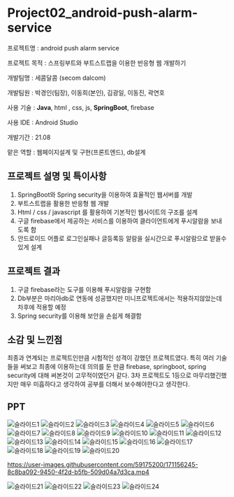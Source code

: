 # Project02_android-push-alarm-service

프로젝트명 : android push alarm service

프로젝트 목적 : 스프링부트와 부트스트랩을 이용한 반응형 웹 개발하기

개발팀명 : 세콤달콤 (secom dalcom)

개발팀원 : 박경인(팀장), 이동희(본인), 김광일, 이동진, 곽연호

사용 기술 : **Java**, html , css, js, **SpringBoot**, firebase

사용 IDE : Android Studio

개발기간 : 21.08

맡은 역할 : 웹페이지설계 및 구현(프론트엔드), db설계

## 프로젝트 설명 및 특이사항
  1.  SpringBoot와 Spring security을 이용하여 효율적인 웹서버를 개발
  2.  부트스트랩을 활용한 반응형 웹 개발 
  3.  Html / css / javascript 를 활용하여 기본적인 웹사이트의 구조를 설계
  4.  구글 firebase에서 제공하는 서비스를 이용하여 클라이언트에게 푸시알람을 보내도록 함
  5.  안드로이드 어플로 로그인실패나 글등록등 알람을 실시간으로 푸시알람으로 받을수있게 설계

## 프로젝트 결과
  1. 구글 firebase라는 도구를 이용해 푸시알람을 구현함
  2. Db부분은 마리아db로 연동에 성공했지만 미니프로젝트에서는 적용하지않았는데 차후에 적용할 예정
  3. Spring security를 이용해 보안을 손쉽게 해결함

## 소감 및 느낀점
최종과 연계되는 프로젝트인만큼 시험적인 성격이 강했던 프로젝트였다. 특히 여러 기술들을 써보고 최종에 이용하는데 의의를 둔 만큼 firebase, springboot, spring security에 대해 써본것이 고무적이였던거 같다.
3차 프로젝트도 1등으로 마무리했긴했지만 매우 미흡하다고 생각하여 공부를 더해서 보수해야한다고 생각한다.


## PPT
![슬라이드1](https://user-images.githubusercontent.com/59175200/171155795-2e449aeb-46ef-4b45-b3ed-7a8b02c94565.PNG)
![슬라이드2](https://user-images.githubusercontent.com/59175200/171155803-0c133023-f117-435d-96a7-d5d697e9865e.PNG)
![슬라이드3](https://user-images.githubusercontent.com/59175200/171155808-32c87cb5-371e-4380-9910-53e2b82e9379.PNG)
![슬라이드4](https://user-images.githubusercontent.com/59175200/171155811-e71eb1da-8723-448b-9869-8d5ad8b66372.PNG)
![슬라이드5](https://user-images.githubusercontent.com/59175200/171155813-356fc325-7fb1-44cd-bbce-21c629b57fe9.PNG)
![슬라이드6](https://user-images.githubusercontent.com/59175200/171155814-631bf2cb-d1b6-4c75-9fba-9f8d2715f6de.PNG)
![슬라이드7](https://user-images.githubusercontent.com/59175200/171155815-3eae1418-ddb4-40b2-84ca-dc1ef4cc0eae.PNG)
![슬라이드8](https://user-images.githubusercontent.com/59175200/171155823-39d3e358-de75-4fc3-8c6f-dcf8560a00f0.PNG)
![슬라이드9](https://user-images.githubusercontent.com/59175200/171155826-ccc2091f-e19d-4bbc-bab6-5e1d1056e15b.PNG)
![슬라이드10](https://user-images.githubusercontent.com/59175200/171155829-c71fa0c1-6b55-43cd-8173-b6a6ad61471a.PNG)
![슬라이드11](https://user-images.githubusercontent.com/59175200/171155831-3138bb78-9abe-4a6d-b226-dc3fe87ab176.PNG)
![슬라이드12](https://user-images.githubusercontent.com/59175200/171155834-0d07cc7c-8ea5-4f6b-85c5-c1309aeda656.PNG)
![슬라이드13](https://user-images.githubusercontent.com/59175200/171155837-d9b85286-d4ec-46ab-bbe7-4508e73a8790.PNG)
![슬라이드14](https://user-images.githubusercontent.com/59175200/171155840-5df05682-a43c-4388-b383-dd6fbd1c361f.PNG)
![슬라이드15](https://user-images.githubusercontent.com/59175200/171155843-6b10e77d-9e3f-4bb1-bba4-c9f9092868ca.PNG)
![슬라이드16](https://user-images.githubusercontent.com/59175200/171155849-6c352688-42b8-4ded-92b9-cbf0c9b82346.PNG)
![슬라이드17](https://user-images.githubusercontent.com/59175200/171155857-590abca1-bc8b-4f71-b3de-61660583fe5b.PNG)
![슬라이드18](https://user-images.githubusercontent.com/59175200/171155859-f2c01d8f-a525-47a2-a23c-4390f07a9b7a.PNG)
![슬라이드19](https://user-images.githubusercontent.com/59175200/171155861-bc419796-e10a-46f3-8c82-a28eeab17165.PNG)
![슬라이드20](https://user-images.githubusercontent.com/59175200/171155865-1e754148-e66a-4c9a-9cc1-857dd0f54dbb.PNG)


https://user-images.githubusercontent.com/59175200/171156245-8c8ba092-9450-4f2d-b5fb-509d04a7d3ca.mp4



![슬라이드21](https://user-images.githubusercontent.com/59175200/171155870-220b397c-88ef-4307-93d8-23b7a749fd93.PNG)
![슬라이드22](https://user-images.githubusercontent.com/59175200/171155872-c32c3ff6-620d-488a-9bff-aa427e504582.PNG)
![슬라이드23](https://user-images.githubusercontent.com/59175200/171155876-d0d5d0dc-b314-4087-acfa-c5721d48c496.PNG)
![슬라이드24](https://user-images.githubusercontent.com/59175200/171155878-6d63b177-299d-456b-8ba4-d03116698464.PNG)






